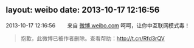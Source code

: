 layout: weibo
date: 2013-10-17 12:16:56
---
<meta name="referrer" content="no-referrer" />

2013-10-17 12:16:56  &nbsp;&nbsp;&nbsp;&nbsp;&nbsp;&nbsp; 来自 <a href="http://weibo.com/" rel="nofollow">微博 weibo.com</a>
呵呵，让你中互联网模式毒！
>  抱歉，此微博已被作者删除。查看帮助：http://t.cn/Rfd3rQV
